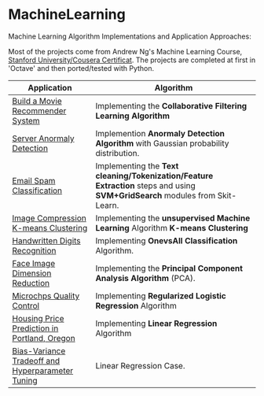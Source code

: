 # MachineLearning

Machine Learning Algorithm Implementations and Application Approaches: 

Most of the projects come from Andrew Ng's Machine Learning Course, [Stanford University/Cousera Certificat](https://www.coursera.org/account/accomplishments/records/X33BV9NNMF4P). The projects are completed at first in 'Octave' and then ported/tested with Python.

Application | Algorithm
----------- | ---------
[Build a Movie Recommender System](https://github.com/Lianghn/MachineLearning/blob/master/Movie-Recommender-System_Collaborative_Filtering_Learning_Algorithm.ipynb) |Implementing the **Collaborative Filtering Learning Algorithm**
[Server Anormaly Detection](https://github.com/Lianghn/MachineLearning/blob/master/Detection_Failing_Servers_Anormaly_Detection_Algorithm.ipynb)| Implemention **Anormaly Detection Algorithm** with Gaussian probability distribution.
[Email Spam Classification](https://github.com/Lianghn/MachineLearning/blob/master/Email-Spam-Classification-SVM.ipynb)|Implementing the **Text cleaning/Tokenization/Feature Extraction** steps and using **SVM+GridSearch** modules from Skit-Learn.
[Image Compression K-means Clustering](https://github.com/Lianghn/MachineLearning/blob/master/Image-Compression_K-means_Clustering.ipynb)| Implementing the **unsupervised Machine Learning** Algorithm **K-means Clustering**
[Handwritten Digits Recognition](https://github.com/Lianghn/MachineLearning/blob/master/Handwritten-Digits-Recognition_OnevsAll_Classification.ipynb)| Implementing **OnevsAll Classification** Algorithm.
[Face Image Dimension Reduction](https://github.com/Lianghn/MachineLearning/blob/master/Face-Image-Dimension-Reduction_PCA.ipynb) | Implementing the **Principal Component Analysis Algorithm** (PCA). 
[Microchps Quality Control](https://github.com/Lianghn/MachineLearning/blob/master/Quality-Assurance-Microchips_Regularized_LogisticRegression.ipynb)| Implementing **Regularized Logistic Regression** Algorithm 
[Housing Price Prediction in Portland, Oregon](https://github.com/Lianghn/MachineLearning/blob/master/Housing-Price-Prediction_in_Portland-Oregon_LinearRegression.ipynb)| Implementing **Linear Regression** Algorithm 
[Bias-Variance Tradeoff and Hyperparameter Tuning](https://github.com/Lianghn/MachineLearning/blob/master/Bias-Variance-Tradeoff_with_Train-Val-Test_dataset.ipynb)|  Linear Regression Case.

